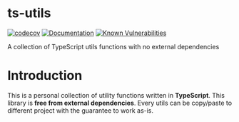 # ts-utils

[![codecov](https://codecov.io/gh/jeremie-gauthier/ts-utils/graph/badge.svg?token=41WLAHPFCT)](https://codecov.io/gh/jeremie-gauthier/ts-utils)
[![Documentation](https://jergauth-ts-utils.s3.eu-west-3.amazonaws.com/coverage.svg)](https://jeremie-gauthier.github.io/ts-utils/ 'Go to project documentation')
[![Known Vulnerabilities](https://snyk.io/test/github/jeremie-gauthier/ts-utils/badge.svg)](https://snyk.io/test/github/jeremie-gauthier/ts-utils)

A collection of TypeScript utils functions with no external dependencies

# Introduction

This is a personal collection of utility functions written in **TypeScript**.
This library is **free from external dependencies**. Every utils can be copy/paste to different project with the guarantee to work as-is.
